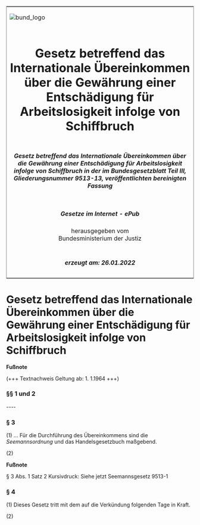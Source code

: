 <span id="DECKBLATT.html"></span>

<table border="0" frame="border" width="100%">

<tr valign="top">

<td align="left">

![bund\_logo](BfJ_2021_Web_de_de.gif)

</td>

<td align="right">

 

</td>

</tr>

<tr align="center" valign="middle">

<td colspan="2">

# Gesetz betreffend das Internationale Übereinkommen über die Gewährung einer Entschädigung für Arbeitslosigkeit infolge von Schiffbruch

</td>

</tr>

<tr align="center" valign="middle">

<td colspan="2">

##### Gesetz betreffend das Internationale Übereinkommen über die Gewährung einer Entschädigung für Arbeitslosigkeit infolge von Schiffbruch in der im Bundesgesetzblatt Teil III, Gliederungsnummer 9513-13, veröffentlichten bereinigten Fassung

</td>

</tr>

<tr align="center" valign="middle">

<td colspan="2">

  
  

##### Gesetze im Internet - ePub  
  
herausgegeben vom  
Bundesministerium der Justiz

</td>

</tr>

<tr align="center" valign="bottom">

<td colspan="2">

  
  

##### erzeugt am: 26.01.2022

</td>

</tr>

</table>

<span id="BJNR207590929.html"></span>

# Gesetz betreffend das Internationale Übereinkommen über die Gewährung einer Entschädigung für Arbeitslosigkeit infolge von Schiffbruch

<div>

  
**Fußnote**

<div class="jnhtml">

<div>

<div class="jurAbsatz">

(+++ Textnachweis Geltung ab: 1. 1.1964 +++)

</div>

</div>

</div>

</div>

<span id="BJNR207590929BJNE000100326.html"></span>

### §§ 1 und 2  
\----

<span id="BJNR207590929BJNE000200326.html"></span>

### § 3  

<div>

<div class="jnhtml">

<div>

<div class="jurAbsatz">

(1) ... Für die Durchführung des Übereinkommens sind die
<span style="font-style:italic;">Seemannsordnung</span> und das
Handelsgesetzbuch maßgebend.

</div>

<div class="jurAbsatz">

(2)

</div>

</div>

</div>

</div>

<div>

  
**Fußnote**

<div class="jnhtml">

<div>

<div class="jurAbsatz">

§ 3 Abs. 1 Satz 2 Kursivdruck: Siehe jetzt Seemannsgesetz 9513-1

</div>

</div>

</div>

</div>

<span id="BJNR207590929BJNE000300326.html"></span>

### § 4  

<div>

<div class="jnhtml">

<div>

<div class="jurAbsatz">

(1) Dieses Gesetz tritt mit dem auf die Verkündung folgenden Tage in
Kraft.

</div>

<div class="jurAbsatz">

(2)

</div>

</div>

</div>

</div>
